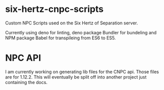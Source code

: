 # six-hertz-cnpc-scripts
Custom NPC Scripts used on the Six Hertz of Separation server.


Currently using deno for linting, deno package Bundler for bundeling and NPM package Babel for transpileing from ES6 to ES5. 

# NPC API

I am currently working on generating lib files for the CNPC api. Those files are for 1.12.2. This will eventually be split off into another project just containing the docs.